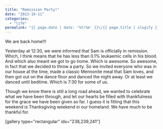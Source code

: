 ```yaml
---
title: "Remission Party!"
date: "2013-10-11"
categories: 
  - "life"
permalink: "{{ page.date | date: '%Y/%m' }}\/{{ page.title | slugify }}\/"
---
```


We are back home!!!

Yesterday at 12:30, we were informed that Sam is officially in remission. Which, I think means that he has less than 0.1% leukaemic cells in his blood. And which also meant we got to go home. Which is awesome. So awesome, in fact that we decided to throw a party. So we invited everyone who was in our house at the time, made a classic Mennonite meal that Sam loves, and then got out on the dance floor and danced the night away. Or at least we danced until bedtime. Which is 7:30 for some of us.

Though we know there is still a long road ahead, we wanted to celebrate what we have been through, and let our hearts be filled with thankfulness for the grace we have been given so far. I guess it is fitting that this weekend is Thanksgiving weekend in our homeland. We have much to be thankful for.

\[gallery type="rectangular" ids="238,239,241"\]
